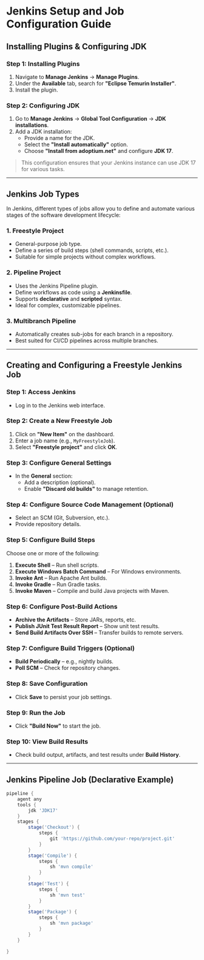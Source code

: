 # Jenkins Setup and Job Configuration Guide

## Installing Plugins & Configuring JDK

### Step 1: Installing Plugins

1. Navigate to **Manage Jenkins** → **Manage Plugins**.
2. Under the **Available** tab, search for **"Eclipse Temurin Installer"**.
3. Install the plugin.

### Step 2: Configuring JDK

1. Go to **Manage Jenkins** → **Global Tool Configuration** → **JDK installations**.
2. Add a JDK installation:
   - Provide a name for the JDK.
   - Select the **"Install automatically"** option.
   - Choose **"Install from adoptium.net"** and configure **JDK 17**.

> This configuration ensures that your Jenkins instance can use JDK 17 for various tasks.

---

## Jenkins Job Types

In Jenkins, different types of jobs allow you to define and automate various stages of the software development lifecycle:

### 1. Freestyle Project

- General-purpose job type.
- Define a series of build steps (shell commands, scripts, etc.).
- Suitable for simple projects without complex workflows.

### 2. Pipeline Project

- Uses the Jenkins Pipeline plugin.
- Define workflows as code using a **Jenkinsfile**.
- Supports **declarative** and **scripted** syntax.
- Ideal for complex, customizable pipelines.

### 3. Multibranch Pipeline

- Automatically creates sub-jobs for each branch in a repository.
- Best suited for CI/CD pipelines across multiple branches.

---

## Creating and Configuring a Freestyle Jenkins Job

### Step 1: Access Jenkins

- Log in to the Jenkins web interface.

### Step 2: Create a New Freestyle Job

1. Click on **"New Item"** on the dashboard.
2. Enter a job name (e.g., `MyFreestyleJob`).
3. Select **"Freestyle project"** and click **OK**.

### Step 3: Configure General Settings

- In the **General** section:
  - Add a description (optional).
  - Enable **"Discard old builds"** to manage retention.

### Step 4: Configure Source Code Management (Optional)

- Select an SCM (Git, Subversion, etc.).
- Provide repository details.

### Step 5: Configure Build Steps

Choose one or more of the following:
1. **Execute Shell** – Run shell scripts.
2. **Execute Windows Batch Command** – For Windows environments.
3. **Invoke Ant** – Run Apache Ant builds.
4. **Invoke Gradle** – Run Gradle tasks.
5. **Invoke Maven** – Compile and build Java projects with Maven.

### Step 6: Configure Post-Build Actions

- **Archive the Artifacts** – Store JARs, reports, etc.
- **Publish JUnit Test Result Report** – Show unit test results.
- **Send Build Artifacts Over SSH** – Transfer builds to remote servers.

### Step 7: Configure Build Triggers (Optional)

- **Build Periodically** – e.g., nightly builds.
- **Poll SCM** – Check for repository changes.

### Step 8: Save Configuration

- Click **Save** to persist your job settings.

### Step 9: Run the Job

- Click **"Build Now"** to start the job.

### Step 10: View Build Results

- Check build output, artifacts, and test results under **Build History**.

---

## Jenkins Pipeline Job (Declarative Example)


```groovy
pipeline {
    agent any
    tools {
        jdk 'JDK17'
    }
    stages {
        stage('Checkout') {
            steps {
                git 'https://github.com/your-repo/project.git'
            }
        }
        stage('Compile') {
            steps {
                sh 'mvn compile'
            }
        }
        stage('Test') {
            steps {
                sh 'mvn test'
            }
        }
        stage('Package') {
            steps {
                sh 'mvn package'
            }
        }
    }
    
}
